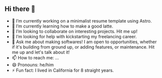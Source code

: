 ## Hi there 👋
- 🔭 I’m currently working on a minimalist resume template using Astro.
- 🌱 I’m currently learning how to make a good latte.
- 👯 I’m looking to collaborate on interesting projects. Hit me up!
- 🤔 I’m looking for help with kickstarting my freelancing career.
- 💬 Ask me about making softwares! I am open to opportunities, whether if it's building from ground up, or adding features, or maintenance. Hit me up and let's talk about it!
- 📫 How to reach me: ...
- 😄 Pronouns: he/him
- ⚡ Fun fact: I lived in California for 8 straight years.
